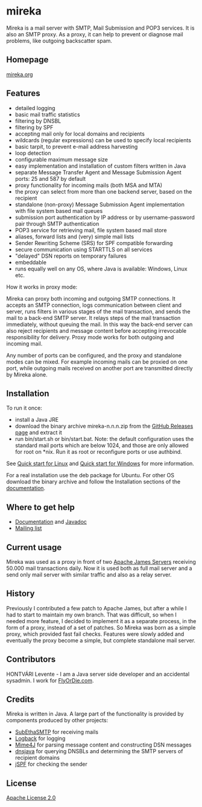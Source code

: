 mireka
======

Mireka is a mail server with SMTP, Mail Submission and POP3 services. It is also an SMTP proxy. As a proxy, it can help to prevent or diagnose mail problems, like outgoing backscatter spam.

Homepage
--------

[mireka.org](http://mireka.org)

Features
--------

 * detailed logging
 * basic mail traffic statistics
 * filtering by DNSBL 
 * filtering by SPF
 * accepting mail only for local domains and recipients
 * wildcards (regular expressions) can be used to specify local recipients
 * basic tarpit, to prevent e-mail address harvesting
 * loop detection
 * configurable maximum message size
 * easy implementation and installation of custom filters written in Java
 * separate Message Transfer Agent and Message Submission Agent ports: 25 and 587 by default
 * proxy functionality for incoming mails (both MSA and MTA)
 * the proxy can select from more than one backend server, based on the recipient 
 * standalone (non-proxy) Message Submission Agent implementation with file system based mail queues
 * submission port authentication by IP address or by username-password pair through SMTP authentication
 * POP3 service for retrieving mail, file system based mail store
 * aliases, forward lists and (very) simple mail lists
 * Sender Rewriting Scheme (SRS) for SPF compatible forwarding
 * secure communication using STARTTLS on all services
 * "delayed" DSN reports on temporary failures
 * embeddable
 * runs equally well on any OS, where Java is available: Windows, Linux etc.
 
How it works in proxy mode:

Mireka can proxy both incoming and outgoing SMTP connections.
It accepts an SMTP connection, logs communication between client and server, runs filters in various stages of the mail transaction, and sends the mail to a back-end SMTP server. It relays steps of the mail transaction immediately, without queuing the mail. In this way the back-end server can also reject recipients and message content before accepting irrevocable responsibility for delivery. Proxy mode works for both outgoing and incoming mail.

Any number of ports can be configured, and the proxy and standalone modes can be mixed. For example incoming mails can be proxied on one port, while outgoing mails received on another port are transmitted directly by Mireka alone.

Installation
------------

To run it once: 
* install a Java JRE
* download the binary archive mireka-n.n.n.zip from the [GitHub Releases page](https://github.com/hontvari/mireka/releases) and extract it
* run bin/start.sh or bin/start.bat. Note: the default configuration uses the standard mail ports which are below 1024, and those are only allowed for root on *nix. Run it as root or reconfigure ports or use authbind.

See [Quick start for Linux](http://mireka.org/doc/quick-start-linux.html) and [Quick start for Windows](http://mireka.org/doc/quick-start-windows.html) for more information.

For a real installation use the deb package for Ubuntu. For other OS download the binary archive and follow the Installation sections of the [documentation](http://mireka.org/doc/).

Where to get help
-----------------

 * [Documentation](http://mireka.org/doc) and  [Javadoc](http://mireka.org/doc/javadoc)
 * [Mailing list](http://groups.google.com/group/mireka)

Current usage
-------------

Mireka was used as a proxy in front of two [Apache James Servers](http://james.apache.org/server/index.html) receiving 50.000 mail transactions daily. Now it is used both as full mail server and a send only mail server with similar traffic and also as a relay server.

History
-------

Previously I contributed a few patch to Apache James, but after a while I had to start to maintain my own branch. That was difficult, so when I needed more feature, I decided to implement it as a separate process, in the form of a proxy, instead of a set of patches. So Mireka was born as a simple proxy, which provided fast fail checks. Features were slowly added and eventually the proxy become a simple, but complete standalone mail server.

Contributors
------------

HONTVÁRI Levente - I am a Java server side developer and an accidental sysadmin. I work for  [FlyOrDie.com](http://www.flyordie.com).

Credits
-------

Mireka is written in Java. A large part of the functionality is provided by components produced by other projects: 
 * [SubEthaSMTP](http://code.google.com/p/subethasmtp/) for receiving mails
 * [Logback](http://logback.qos.ch/) for logging
 * [Mime4J](http://james.apache.org/mime4j/) for parsing message content and constructing DSN messages
 * [dnsjava](http://www.dnsjava.org/) for querying DNSBLs and determining the SMTP servers of recipient domains
 * [jSPF](http://james.apache.org/jspf/) for checking the sender

License
-------

[Apache License 2.0](http://www.apache.org/licenses/LICENSE-2.0)

